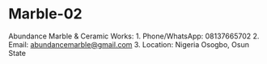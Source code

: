 # Marble-02
Abundance Marble &amp; Ceramic Works:  1. Phone/WhatsApp: 08137665702   2. Email: abundancemarble@gmail.com   3. Location: Nigeria Osogbo, Osun State   
